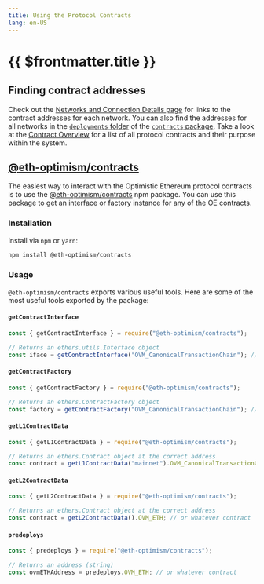 ```yaml
---
title: Using the Protocol Contracts
lang: en-US
---
```


# {{ $frontmatter.title }}

## Finding contract addresses

Check out the [Networks and Connection Details page](/docs/infra/networks.md) for links to the contract addresses for each network.
You can also find the addresses for all networks in the [`deployments` folder](https://github.com/ethereum-optimism/optimism/tree/master/packages/contracts/deployments) of the [`contracts` package](https://github.com/ethereum-optimism/optimism/tree/master/packages/contracts).
Take a look at the [Contract Overview](/docs/protocol/protocol.md) for a list of all protocol contracts and their purpose within the system.

## [@eth-optimism/contracts](https://github.com/ethereum-optimism/optimism/tree/master/packages/contracts)

The easiest way to interact with the Optimistic Ethereum protocol contracts is to use the [@eth-optimism/contracts](https://github.com/ethereum-optimism/optimism/tree/master/packages/contracts) npm package.
You can use this package to get an interface or factory instance for any of the OE contracts.

### Installation

Install via `npm` or `yarn`:

```sh
npm install @eth-optimism/contracts
```

### Usage

`@eth-optimism/contracts` exports various useful tools.
Here are some of the most useful tools exported by the package:

#### `getContractInterface`

```js
const { getContractInterface } = require("@eth-optimism/contracts");

// Returns an ethers.utils.Interface object
const iface = getContractInterface("OVM_CanonicalTransactionChain"); // or whatever contract
```

#### `getContractFactory`

```js
const { getContractFactory } = require("@eth-optimism/contracts");

// Returns an ethers.ContractFactory object
const factory = getContractFactory("OVM_CanonicalTransactionChain"); // or whatever contract
```

#### `getL1ContractData`

```js
const { getL1ContractData } = require("@eth-optimism/contracts");

// Returns an ethers.Contract object at the correct address
const contract = getL1ContractData("mainnet").OVM_CanonicalTransactionChain; // or whatever contract
```

#### `getL2ContractData`

```js
const { getL2ContractData } = require("@eth-optimism/contracts");

// Returns an ethers.Contract object at the correct address
const contract = getL2ContractData().OVM_ETH; // or whatever contract
```

#### `predeploys`

```js
const { predeploys } = require("@eth-optimism/contracts");

// Returns an address (string)
const ovmETHAddress = predeploys.OVM_ETH; // or whatever contract
```